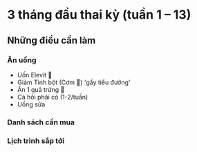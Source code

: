 # 3 tháng đầu thai kỳ (tuần 1 – 13)

## Những điều cần làm

### Ăn uống

- Uốn Elevit 💊
- Giảm Tinh bột (Cơm 🍚) 'gấy tiểu đường'
- Ăn 1 quả trứng 🥚
- Cá hồi phải có (1-2/tuần)
- Uống sữa
### Danh sách cần mua

### Lịch trình sắp tới

### 
